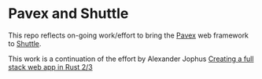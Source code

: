 # Pavex and Shuttle

This repo reflects on-going work/effort to bring the [Pavex](https://pavex.dev) web framework to [Shuttle](https://shuttle.dev).

This work is a continuation of the effort by Alexander Jophus [Creating a full stack web app in Rust 2/3](https://blog.alexanderjophus.dev/posts/rust-full-stack-2/)
